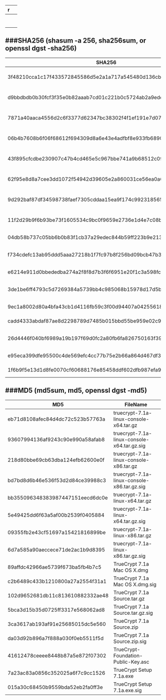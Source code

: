 | r |   |
|---|---|
|   |   |
|   |   |
|   |   |
|   |   |
|   |   |
|   |   |
|   |   |





###SHA256 (shasum -a 256, sha256sum, or openssl dgst -sha256)
----------
SHA256 | FileName
------------- | ------------------
3f48210cca1c17f433572845586d5e2a1a717a545480d136cb970689a44e3c32|./Linux/truecrypt-7.1a-linux-console-x64.tar.gz
d9bbdbdb0b30fcf3f35e0b82aaab7cd01c221b0c5724ab2a9ede7f9d05fb534c|./Linux/truecrypt-7.1a-linux-console-x64.tar.gz.sig
7871a40aaca4556d2c6f3377d62347bc38302f4f1ef191e7d07123bdf4a4d008|./Linux/truecrypt-7.1a-linux-console-x86.tar.gz
06b4b7608b6f06f68612f694309d8a6e43e4adfbf8e933fb6890c6556e2602c3|./Linux/truecrypt-7.1a-linux-console-x86.tar.gz.sig
43f895cfcdbe230907c47b4cd465e5c967bbe741a9b68512c09f809d1a2da1e9|./Linux/truecrypt-7.1a-linux-x64.tar.gz
62f95e8d8a7cee3dd1072f54942d39605e2a860031ce56ea0a6e6b832e4ad147|./Linux/truecrypt-7.1a-linux-x64.tar.gz.sig
9d292baf87df34598738faef7305cddaa15ea9f174c9923185653fb28f8cfef0|./Linux/truecrypt-7.1a-linux-x86.tar.gz
11f2d29b9f6b93be73f1605534c9bc0f9659e2736e1d4e7c08b73c6db6095f9a|./Linux/truecrypt-7.1a-linux-x86.tar.gz.sig
04db58b737c05bb6b0b83f1cb37a29edec844b59ff223b9e213ee1f4e287f586|./OSX/TrueCrypt 7.1a Mac OS X.dmg
f734cdefc13ab95ddd5aaa27218b1f7fc97b8f256bd09bcb47b3932274469973|./OSX/TrueCrypt 7.1a Mac OS X.dmg.sig
e6214e911d0bbededba274a2f8f8d7b3f6f6951e20f1c3a598fc7a23af81c8dc|./Source/TrueCrypt 7.1a Source.tar.gz
3de1be6ff4793c5d7269384a5739bb4c985068b15978d17d5bd71403e0f02177|./Source/TrueCrypt 7.1a Source.tar.gz.sig
9ec1a8002d80a4bfa43cb1d4116fb59c3f00d94407a042556183fe72541ea431|./Source/TrueCrypt 7.1a Source.zip
cadd4333abdaf87ae8d2298789d7485b015bbd55be959e02c9d0c9131ccf3281|./Source/TrueCrypt 7.1a Source.zip.sig
26d4446f040bf6989a19b197f69d0fc2a80fb6fa826750163f396ee904ac4b27|./Sigs/TrueCrypt-Foundation-Public-Key.asc
e95eca399dfe95500c4de569efc4cc77b75e2b66a864d467df37733ec06a0ff2|./Windows/TrueCrypt Setup 7.1a.exe
1f6b9f5e13d1d8fe0070cf60688176e85458ddf602dfb987efa9c08f7140b69b|./Windows/TrueCrypt Setup 7.1a.exe.sig



###MD5 (md5sum, md5, openssl dgst -md5)
----------
MD5 | FileName
------------- | ------------------
eb71d8108afec84d4dc72c523b57763a|truecrypt-7.1a-linux-console-x64.tar.gz
93607994136af9243c90e990a58afab8|truecrypt-7.1a-linux-console-x64.tar.gz.sig
218d80bbe69cb63dba124efb62600e0f|truecrypt-7.1a-linux-console-x86.tar.gz
bd7bd8d6b46e536f53d2d84ce39988c3|truecrypt-7.1a-linux-console-x86.tar.gz.sig
bb355096348383987447151eecd6dc0e|truecrypt-7.1a-linux-x64.tar.gz
5e49425dd6f63a5af00b2539f0405884|truecrypt-7.1a-linux-x64.tar.gz.sig
09355fb2e43cf51697a15421816899be|truecrypt-7.1a-linux-x86.tar.gz
6d7a585a90aeccece71de2ac1b9d8395|truecrypt-7.1a-linux-x86.tar.gz.sig
89affdc42966ae5739f673ba5fb4b7c5|TrueCrypt 7.1a Mac OS X.dmg
c2b6489c433b1210800a27a2554f31a1|TrueCrypt 7.1a Mac OS X.dmg.sig
102d9652681db11c813610882332ae48|TrueCrypt 7.1a Source.tar.gz
5bca3d15b35d0725ff3317e568062ad8|TrueCrypt 7.1a Source.tar.gz.sig
3ca3617ab193af91e25685015dc5e560|TrueCrypt 7.1a Source.zip
da03d92b896a7f888a030f0eb5511f5d|TrueCrypt 7.1a Source.zip.sig
41612478ceeee8448b87a5e872f07302|TrueCrypt-Foundation-Public-Key.asc
7a23ac83a0856c352025a6f7c9cc1526|TrueCrypt Setup 7.1a.exe
015a30c68450b9559bda52eb2fa0ff3e|TrueCrypt Setup 7.1a.exe.sig
